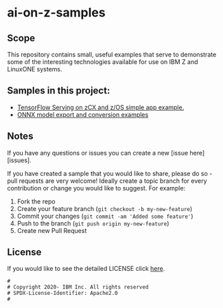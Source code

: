 <!-- This should be the location of the title of the repository, normally the short name -->
# ai-on-z-samples

## Scope

This repository contains small, useful examples that serve to demonstrate some of the interesting 
technologies available for use on IBM Z and LinuxONE systems. 

<!-- A more detailed Usage or detailed explaination of the repository here -->
## Samples in this project:

* [TensorFlow Serving on zCX and z/OS simple app example.](tf-zcx-zos)
* [ONNX model export and conversion examples](https://github.com/IBM/ai-on-z-samples/tree/master/onnx-conversion)

## Notes

<!-- Questions can be useful but optional, this gives you a place to say, "This is how to contact this project maintainers or create PRs -->
If you have any questions or issues you can create a new [issue here][issues].

If you have created a sample that you would like to share, please do so - pull requests are very welcome! 
Ideally create a topic branch for every contribution or change you would like to suggest. 
For example:

1. Fork the repo
2. Create your feature branch (`git checkout -b my-new-feature`)
3. Commit your changes (`git commit -am 'Added some feature'`)
4. Push to the branch (`git push origin my-new-feature`)
5. Create new Pull Request

## License

If you would like to see the detailed LICENSE click [here](LICENSE).

```text
#
# Copyright 2020- IBM Inc. All rights reserved
# SPDX-License-Identifier: Apache2.0
#
```
